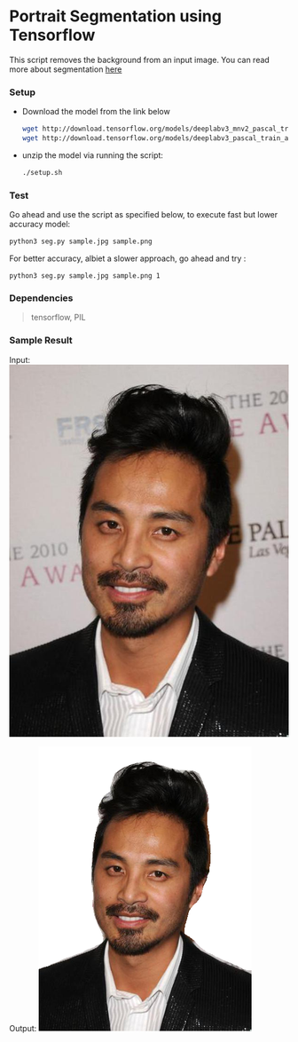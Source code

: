 # Portrait Segmentation using Tensorflow

This script removes the background from an input image. You can read more about segmentation [here](http://colab.research.google.com/github/tensorflow/models/blob/master/research/deeplab/deeplab_demo.ipynb)

### Setup
- Download the model from the link below

  ```sh
  wget http://download.tensorflow.org/models/deeplabv3_mnv2_pascal_train_aug_2018_01_29.tar.gz
  wget http://download.tensorflow.org/models/deeplabv3_pascal_train_aug_2018_01_04.tar.gz
  ```

- unzip the model via running the script:

  ```sh
  ./setup.sh
  ```

### Test

Go ahead and use the script as specified below, to execute fast but lower accuracy model:

```sh
python3 seg.py sample.jpg sample.png 
```

For better accuracy, albiet a slower approach, go ahead and try :
``` shell
python3 seg.py sample.jpg sample.png 1
```

### Dependencies
>	tensorflow, PIL

### Sample Result
Input: 
![alt text](https://github.com/SizheWei/GoogleMLCamp/blob/master/pre_bk_rm/image_4.jpg "Input")

Output: 
![alt text](https://github.com/SizheWei/GoogleMLCamp/blob/master/pre_bk_rm/output_4.png "Output")


